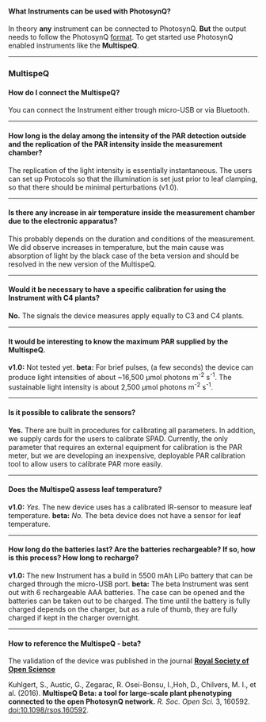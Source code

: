 #### What Instruments can be used with PhotosynQ?
In theory **any** instrument can be connected to PhotosynQ. **But** the output needs to follow the PhotosynQ [format](https://www.photosynq.org/rdoc/Api/V3/DataController.html). To get started use PhotosynQ enabled instruments like the **MultispeQ**.

***

### MultispeQ

#### How do I connect the MultispeQ?
You can connect the Instrument either trough micro-USB or via Bluetooth.

***

#### How long is the delay among the intensity of the PAR detection outside and the replication of the PAR intensity inside the measurement chamber?
The replication of the light intensity is essentially instantaneous. The users can set up Protocols so that the illumination is set just prior to leaf clamping, so that there should be minimal perturbations (v1.0).

***

#### Is there any increase in air temperature inside the measurement chamber due to the electronic apparatus?
This probably depends on the duration and conditions of the measurement. We did observe increases in temperature, but the main cause was absorption of light by the black case of the beta version and should be resolved in the new version of the MultispeQ.

***

#### Would it be necessary to have a specific calibration for using the Instrument with C4 plants?
**No.** The signals the device measures apply equally to C3 and C4 plants.

***

#### It would be interesting to know the maximum PAR supplied by the MultispeQ.
**v1.0:** Not tested yet. 
**beta:** For brief pulses, (a few seconds) the device can produce light intensities of about ~16,500 µmol photons m<sup>-2</sup> s<sup>-1</sup>. The sustainable light intensity is about 2,500 µmol photons m<sup>-2</sup> s<sup>-1</sup>.

***

#### Is it possible to calibrate the sensors?
**Yes.** There are built in procedures for calibrating all parameters. In addition, we supply cards for the users to calibrate SPAD. Currently, the only parameter that requires an external equipment for calibration is the PAR meter, but we are developing an inexpensive, deployable PAR calibration tool to allow users to calibrate PAR more easily.

***

#### Does the MultispeQ assess leaf temperature?
**v1.0:** *Yes.* The new device uses has a calibrated IR-sensor to measure leaf temperature.
**beta:** *No.* The beta device does not have a sensor for leaf temperature.

***

#### How long do the batteries last? Are the batteries rechargeable? If so, how is this process? How long to recharge?
**v1.0:** The new Instrument has a build in 5500 mAh LiPo battery that can be charged through the micro-USB port.
**beta:** The beta Instrument was sent out with 6 rechargeable AAA batteries. The case can be opened and the batteries can be taken out to be charged.
The time until the battery is fully charged depends on the charger, but as a rule of thumb, they are fully charged if kept in the charger overnight.

***

#### How to reference the MultispeQ - beta?
The validation of the device was published in the journal **[Royal Society of Open Science](http://rsos.royalsocietypublishing.org)**

Kuhlgert, S., Austic, G., Zegarac, R. Osei-Bonsu, I.,Hoh, D., Chilvers, M. I., et al. (2016). **MultispeQ Beta: a tool for large-scale plant phenotyping connected to the open PhotosynQ network.** *R. Soc. Open Sci.* 3, 160592. [doi:10.1098/rsos.160592].

[doi:10.1098/rsos.160592]: https://dx.doi.org/10.1098/rsos.160592